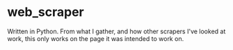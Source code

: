 # web_scraper
Written in Python.
From what I gather, and how other scrapers I've looked at work, this only works on the 
page it was intended to work on.
